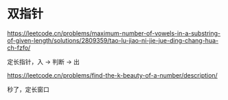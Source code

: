 # 双指针

https://leetcode.cn/problems/maximum-number-of-vowels-in-a-substring-of-given-length/solutions/2809359/tao-lu-jiao-ni-jie-jue-ding-chang-hua-ch-fzfo/

定长指针，入 -> 判断 -> 出

https://leetcode.cn/problems/find-the-k-beauty-of-a-number/description/

秒了，定长窗口
